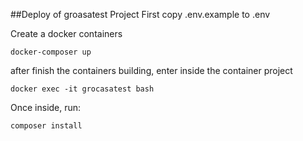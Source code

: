 ##Deploy of groasatest Project
First copy .env.example to .env

Create a docker containers

```docker-composer up```

after finish the containers building, enter inside the container project

```docker exec -it grocasatest bash```

Once inside, run:

````composer install````
